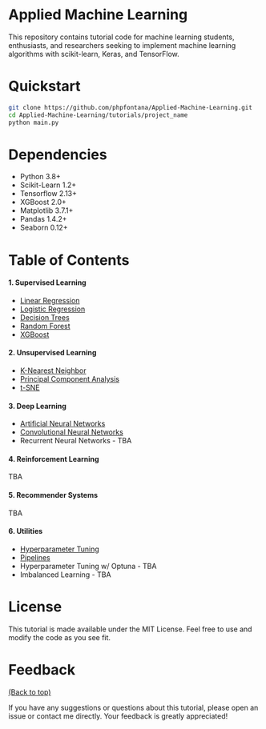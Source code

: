 # Applied Machine Learning
This repository contains tutorial code for machine learning students, enthusiasts, and researchers seeking to implement machine learning algorithms with scikit-learn, Keras, and TensorFlow.

# Quickstart

```bash
git clone https://github.com/phpfontana/Applied-Machine-Learning.git
cd Applied-Machine-Learning/tutorials/project_name
python main.py
``` 

# Dependencies
* Python 3.8+
* Scikit-Learn 1.2+
* Tensorflow 2.13+
* XGBoost 2.0+
* Matplotlib 3.7.1+
* Pandas 1.4.2+
* Seaborn 0.12+

# Table of Contents
#### 1. Supervised Learning
* [Linear Regression](https://github.com/phpfontana/Applied-Machine-Learning/blob/main/tutorials/01-supervised-learning/linear_regression/main.py)
* [Logistic Regression](https://github.com/phpfontana/Applied-Machine-Learning/blob/main/tutorials/01-supervised-learning/logistic_regression/main.py)
* [Decision Trees](https://github.com/phpfontana/Applied-Machine-Learning/blob/main/tutorials/01-supervised-learning/decision_trees/main.py)
* [Random Forest](https://github.com/phpfontana/Applied-Machine-Learning/blob/main/tutorials/01-supervised-learning/random_forest/main.py)
* [XGBoost](https://github.com/phpfontana/Applied-Machine-Learning/blob/main/tutorials/01-supervised-learning/xgboost/main.py)

#### 2. Unsupervised Learning
* [K-Nearest Neighbor](https://github.com/phpfontana/Applied-Machine-Learning/blob/main/tutorials/02-unsupervised-learning/k_nearest_neighbor/main.py)
* [Principal Component Analysis](https://github.com/phpfontana/Applied-Machine-Learning/blob/main/tutorials/02-unsupervised-learning/principal_component_analysis/main.py)
* [t-SNE](https://github.com/phpfontana/Applied-Machine-Learning/blob/main/tutorials/02-unsupervised-learning/t_distributed_stochastic_neighbor_embedding/main.py)

#### 3. Deep Learning
* [Artificial Neural Networks](https://github.com/phpfontana/Applied-Machine-Learning/blob/main/tutorials/03-deep-learning/artificial_neural_network/main.py)
* [Convolutional Neural Networks](https://github.com/phpfontana/Applied-Machine-Learning/blob/main/tutorials/03-deep-learning/convolutional_neural_network/main.py)
* Recurrent Neural Networks - TBA

#### 4. Reinforcement Learning
TBA

#### 5. Recommender Systems
TBA

#### 6. Utilities
* [Hyperparameter Tuning](https://github.com/phpfontana/Applied-Machine-Learning/blob/main/tutorials/04-utilities/hyperparameter_tuning/main.py)
* [Pipelines](https://github.com/phpfontana/Applied-Machine-Learning/blob/main/tutorials/04-utilities/pipelines/main.py)
* Hyperparameter Tuning w/ Optuna - TBA
* Imbalanced Learning - TBA

# License

This tutorial is made available under the MIT License. Feel free to use and modify the code as you see fit.

# Feedback
[(Back to top)](#applied-machine-learning)

If you have any suggestions or questions about this tutorial, please open an issue or contact me directly. Your feedback is greatly appreciated!